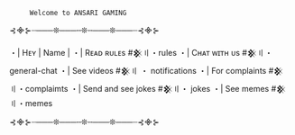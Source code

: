          Welcome to ANSARI GAMING

⊰᯽⊱┈───❊───╌❊╌───❊───┈⊰᯽⊱
  
・| Hᴇʏ  | Name |
・| Rᴇᴀᴅ ʀᴜʟᴇs  #𒆜〢・rules
・| Cʜᴀᴛ ᴡɪᴛʜ ᴜs #𒆜〢・general-chat
・| See videos #𒆜〢 ・ notifications
・| For complaints #𒆜〢・complaimts
・| Send and see jokes #𒆜〢・ jokes
・| See memes #𒆜〢・memes

⊰᯽⊱┈───❊───╌❊╌───❊───┈⊰᯽⊱
